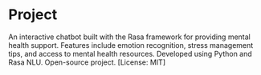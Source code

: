 # Project
An interactive chatbot built with the Rasa framework for providing mental health support. Features include emotion recognition, stress management tips, and access to mental health resources. Developed using Python and Rasa NLU. Open-source project. [License: MIT]
